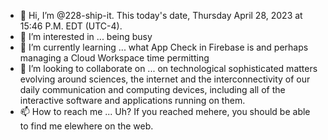 - 👋 Hi, I’m @228-ship-it. This today's date, Thursday April 28, 2023 at 15:46 P.M. EDT (UTC-4).
- 👀 I’m interested in ... being busy
- 🌱 I’m currently learning ... what App Check in Firebase is and perhaps managing a Cloud Workspace time permitting 
- 💞️ I’m looking to collaborate on ... on technological sophisticated matters evolving around sciences, the internet and the interconnectivity of our daily communication and computing devices, including all of the interactive software and applications running on them.
- 📫 How to reach me ... Uh? If you reached mehere, you should be able to find me elewhere on the web.

<!---
228-ship-it/228-ship-it is a ✨ special ✨ repository because its `README.md` (looking for my .json to utilize elsewhere) appears on your GitHub profile.
You can click the Preview link to take a look at your changes.
--->
